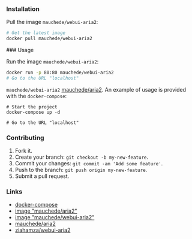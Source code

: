 ### Installation

Pull the image `mauchede/webui-aria2`:

```bash
# Get the latest image
docker pull mauchede/webui-aria2
```

### Usage

Run the image `mauchede/webui-aria2`:

```bash
docker run -p 80:80 mauchede/webui-aria2
# Go to the URL "localhost"
```

`mauchede/webui-aria2` [mauchede/aria2](https://github.com/mauchede/aria2). An example of usage is provided with the `docker-compose`:

```
# Start the project
docker-compose up -d

# Go to the URL "localhost"
```

### Contributing

1. Fork it.
2. Create your branch: `git checkout -b my-new-feature`.
3. Commit your changes: `git commit -am 'Add some feature'`.
4. Push to the branch: `git push origin my-new-feature`.
5. Submit a pull request.

### Links

* [docker-compose](https://docs.docker.com/compose/)
* [image "mauchede/aria2"](https://hub.docker.com/r/mauchede/aria2/)
* [image "mauchede/webui-aria2"](https://hub.docker.com/r/mauchede/webui-aria2/)
* [mauchede/aria2](https://hub.docker.com/r/mauchede/aria2/)
* [ziahamza/webui-aria2](https://github.com/ziahamza/webui-aria2)
